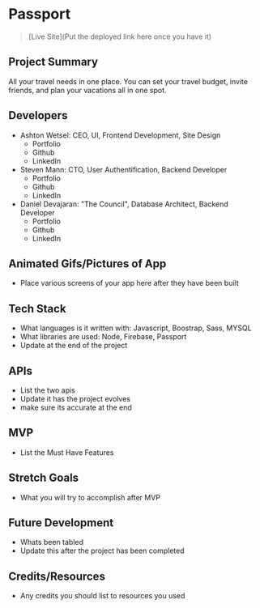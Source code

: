 # Passport

> [Live Site](Put the deployed link here once you have it)

## Project Summary

All your travel needs in one place. You can set your travel budget, invite friends, and plan your vacations all in one spot. 

## Developers

- Ashton Wetsel: CEO, UI, Frontend Development, Site Design  
  - Portfolio
  - Github
  - LinkedIn
- Steven Mann: CTO, User Authentification, Backend Developer
  - Portfolio
  - Github
  - LinkedIn
- Daniel Devajaran: "The Council", Database Architect, Backend Developer
  - Portfolio
  - Github
  - LinkedIn

## Animated Gifs/Pictures of App

- Place various screens of your app here after they have been built

## Tech Stack

- What languages is it written with: Javascript, Boostrap, Sass, MYSQL
- What libraries are used: Node, Firebase, Passport
- Update at the end of the project

## APIs

- List the two apis
- Update it has the project evolves
- make sure its accurate at the end

## MVP

- List the Must Have Features

## Stretch Goals

- What you will try to accomplish after MVP

## Future Development

- Whats been tabled
- Update this after the project has been completed

## Credits/Resources

- Any credits you should list to resources you used
